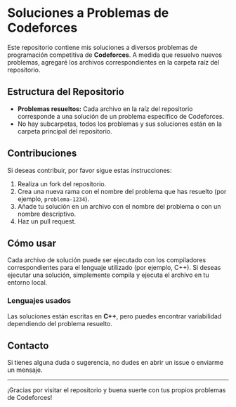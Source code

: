 # Soluciones a Problemas de Codeforces

Este repositorio contiene mis soluciones a diversos problemas de programación competitiva de **Codeforces**. A medida que resuelvo nuevos problemas, agregaré los archivos correspondientes en la carpeta raíz del repositorio.

## Estructura del Repositorio

- **Problemas resueltos:** Cada archivo en la raíz del repositorio corresponde a una solución de un problema específico de Codeforces.
- No hay subcarpetas, todos los problemas y sus soluciones están en la carpeta principal del repositorio.

## Contribuciones

Si deseas contribuir, por favor sigue estas instrucciones:

1. Realiza un fork del repositorio.
2. Crea una nueva rama con el nombre del problema que has resuelto (por ejemplo, `problema-1234`).
3. Añade tu solución en un archivo con el nombre del problema o con un nombre descriptivo.
4. Haz un pull request.

## Cómo usar

Cada archivo de solución puede ser ejecutado con los compiladores correspondientes para el lenguaje utilizado (por ejemplo, C++). Si deseas ejecutar una solución, simplemente compila y ejecuta el archivo en tu entorno local.

### Lenguajes usados

Las soluciones están escritas en **C++**, pero puedes encontrar variabilidad dependiendo del problema resuelto.

## Contacto

Si tienes alguna duda o sugerencia, no dudes en abrir un issue o enviarme un mensaje.

---

¡Gracias por visitar el repositorio y buena suerte con tus propios problemas de Codeforces!
